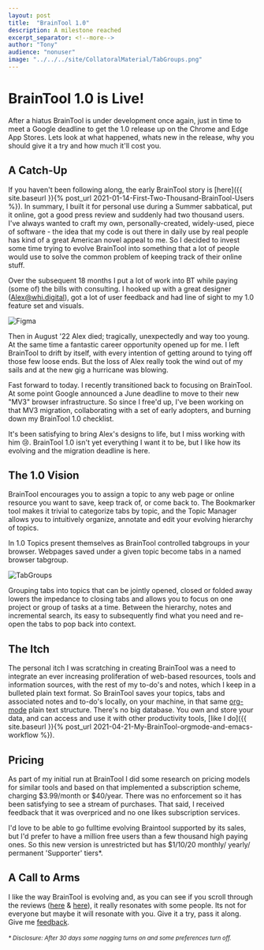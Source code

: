 ```yaml
---
layout: post
title:  "BrainTool 1.0"
description: A milestone reached
excerpt_separator: <!--more-->
author: "Tony"
audience: "nonuser"
image: "../../../site/CollatoralMaterial/TabGroups.png"
---
```

# BrainTool 1.0 is Live!
<!--start-->
 After a hiatus BrainTool is under development once again, just in time to meet a Google deadline to get the 1.0 release up on the Chrome and Edge App Stores. Lets look at what happened, whats new in the release, why you should give it a try and how much it'll cost you.
 <!--end-->

## A Catch-Up
If you haven't been following along, the early BrainTool story is [here]({{ site.baseurl }}{% post_url 2021-01-14-First-Two-Thousand-BrainTool-Users %}). In summary, I built it for personal use during a Summer sabbatical, put it online, got a good press review and suddenly had two thousand users. I've always wanted to craft my own, personally-created, widely-used, piece of software - the idea that my code is out there in daily use by real people has kind of a great American novel appeal to me. So I decided to invest some time trying to evolve BrainTool into something that a lot of people would use to solve the common problem of keeping track of their online stuff.

Over the subsequent 18 months I put a lot of work into BT while paying (some of) the bills with consulting. I hooked up with a great designer (Alex@whi.digital), got a lot of user feedback and had line of sight to my 1.0 feature set and visuals. 

![Figma](../../../site/postAssets/BT-1-0-Figma.png)

Then in August '22 Alex died; tragically, unexpectedly and way too young. At the same time a fantastic career opportunity opened up for me. I left BrainTool to drift by itself, with every intention of getting around to tying off those few loose ends. But the loss of Alex really took the wind out of my sails and at the new gig a hurricane was blowing. 

Fast forward to today. I recently transitioned back to focusing on BrainTool. At some point Google announced a June deadline to move to their new "MV3" browser infrastructure. So since I free'd up, I've been working on that MV3 migration, collaborating with a set of early adopters, and burning down my BrainTool 1.0 checklist. 

It's been satisfying to bring Alex's designs to life, but I miss working with him 😢. BrainTool 1.0 isn't yet everything I want it to be, but I like how its evolving and the migration deadline is here.

## The 1.0 Vision
BrainTool encourages you to assign a topic to any web page or online resource you want to save, keep track of, or come back to. The Bookmarker tool makes it trivial to categorize tabs by topic, and the Topic Manager allows you to intuitively organize, annotate and edit your evolving hierarchy of topics. 

In 1.0 Topics present themselves as BrainTool controlled tabgroups in your browser. Webpages saved under a given topic become tabs in a named browser tabgroup.

![TabGroups](../../../site/CollatoralMaterial/TabGroups.png)

Grouping tabs into topics that can be jointly opened, closed or folded away lowers the impedance to closing tabs and allows you to focus on one project or group of tasks at a time. Between the hierarchy, notes and incremental search, its easy to subsequently find what you need and re-open the tabs to pop back into context.

## The Itch
The personal itch I was scratching in creating BrainTool was a need to integrate an ever increasing proliferation of web-based resources, tools and information sources, with the rest of my to-do's and notes, which I keep in a bulleted plain text format. So BrainTool saves your topics, tabs and associated notes and to-do's locally, on your machine, in that same [org-mode](https://orgmode.org) plain text structure. There's no big database. You own and store your data, and can access and use it with other productivity tools, [like I do]({{ site.baseurl }}{% post_url 2021-04-21-My-BrainTool-orgmode-and-emacs-workflow %}).

## Pricing
As part of my initial run at BrainTool I did some research on pricing models for similar tools and based on that implemented a subscription scheme, charging $3.99/month or $40/year. There  was no enforcement so it has been satisfying to see a stream of purchases. That said, I received feedback that it was overpriced and no one likes subscription services. 

I'd love to be able to go fulltime evolving Braintool supported by its sales, but I'd prefer to have a million free users than a few thousand high paying ones. So this new version is unrestricted but has $1/10/20 monthly/ yearly/ permanent 'Supporter' tiers<super>*</super>.

## A Call to Arms
I like the way BrainTool is evolving and, as you can see if you scroll through the reviews ([here](https://chromewebstore.google.com/detail/braintool-beyond-bookmark/fialfmcgpibjgdoeodaondepigiiddio/reviews) & [here](https://microsoftedge.microsoft.com/addons/detail/braintool-beyond-bookma/igibjpnabjgljgnfajjpapocagidmeol)), it really resonates with some people. Its not for everyone but maybe it will resonate with you. Give it a try, pass it along. Give me [feedback](mailto:braintool.extension@gmail.com). 
<br/>
<br/>
<a name="footnote"></a>
<small><i><super>*</super> Disclosure: After 30 days some nagging turns on and some preferences turn off.</i></small>
